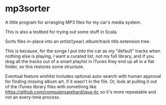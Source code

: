 # mp3sorter
A little program for arranging MP3 files for my car's media system.

This is also a testbed for trying out some stuff in Scala.

Sorts files in-place into an $artist/($year) $album/$track $title.$extension tree.

This is because, for the songs I put into the car as my "default" tracks when nothing else is playing, I want a curated
list, not my full library, and if you drag all the tracks out of a smart playlist in iTunes they end up all in a flat
folder, so this restores some structure.

Eventual feature wishlist includes optional auto-search with human approval for finding missing album art, if it
wasn't in the file.
Or, look at pulling it out of the iTunes library files with something like https://github.com/computersarehard/java-itc so it's more repeatable and not an every-time process.
